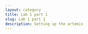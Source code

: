 ```yaml
---
layout: category
title: Lab 1 part 1
slug: Lab 1 part 1
description: Setting up the artemis
---
```


